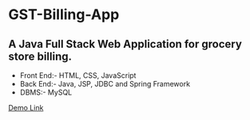 # GST-Billing-App
## A Java Full Stack Web Application for grocery store billing.

* Front End:- HTML, CSS, JavaScript
* Back End:- Java, JSP, JDBC and Spring Framework
* DBMS:- MySQL

[Demo Link](https://drive.google.com/file/d/1w_VFpMfXXY1CpVlwgGTmWVVlnYL_8ZP9/view)
